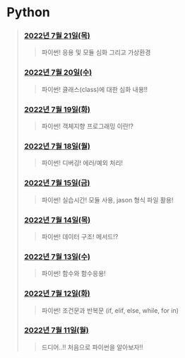 # Python



> ### [2022년 7월 21일(목)](./220720/220720.md)
>
> > 파이썬! 응용 및 모듈 심화 그리고 가상환경
>
> ### [2022년 7월 20일(수)](./220720/220720.md)
>
> > 파이썬! 클래스(class)에 대한 심화 내용!!
>
> ### [2022년 7월 19일(화)](./220719/220719.md)
>
> > 파이썬! 객체지향 프로그래밍 이란!?
>
> ### [2022년 7월 18일(월)](./220718/220718.md)
>
> > 파이썬! 디버깅! 에러/예외 처리!
>
> ### [2022년 7월 15일(금)](./220715/220715.md)
>
> > 파이썬! 실습시간! 모듈 사용, jason 형식 파일 활용!
>
> ### [2022년 7월 14일(목)](./220714/220714.md)
>
> > 파이썬! 데이터 구조! 메서드!?
>
> ### [2022년 7월 13일(수)](./220713/220713.md)
>
> > 파이썬! 함수와 함수응용!
>
> ### [2022년 7월 12일(화)](./220712/220712.md)
>
> > 파이썬! 조건문과 반복문 (if, elif, else, while, for in)
>
> ### [2022년 7월 11일(월)](./220711/220711.md)
>
> > 드디어..!! 처음으로 파이썬을 알아보자!!